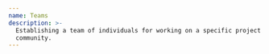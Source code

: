 ```yaml
---
name: Teams
description: >-
  Establishing a team of individuals for working on a specific project in
  community.
---
```

